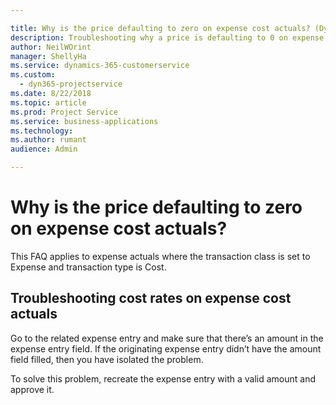 ```yaml
---

title: Why is the price defaulting to zero on expense cost actuals? (Dynamics 365 for Project Service) | MicrosoftDocs
description: Troubleshooting why a price is defaulting to 0 on expense cost actuals.
author: NeilWOrint
manager: ShellyHa
ms.service: dynamics-365-customerservice
ms.custom:
  - dyn365-projectservice
ms.date: 8/22/2018
ms.topic: article
ms.prod: Project Service
ms.service: business-applications
ms.technology: 
ms.author: rumant
audience: Admin

---
```


# Why is the price defaulting to zero on expense cost actuals?
This FAQ applies to expense actuals where the transaction class is set to Expense and transaction type is Cost.

## Troubleshooting cost rates on expense cost actuals

Go to the related expense entry and make sure that there’s an amount in the expense entry field. If the originating expense entry didn’t have the amount field filled, then you have isolated the problem.
 
To solve this problem, recreate the expense entry with a valid amount and approve it.
